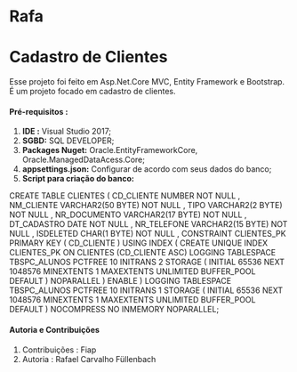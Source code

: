 # Rafa
<h1>Cadastro de Clientes</h1>

Esse projeto foi feito em Asp.Net.Core MVC, Entity Framework e Bootstrap.
É um projeto focado em cadastro de clientes.

<h4>Pré-requisitos :</h4>

1. <b>IDE :</b> Visual Studio 2017;
1. <b>SGBD:</b> SQL DEVELOPER;
1. <b>Packages Nuget:</b> Oracle.EntityFrameworkCore, Oracle.ManagedDataAcess.Core;
1. <b>appsettings.json:</b> Configurar de acordo com seus dados do banco;
1. <b>Script para criação do banco:</b>

CREATE TABLE CLIENTES 
(
  CD_CLIENTE NUMBER NOT NULL 
, NM_CLIENTE VARCHAR2(50 BYTE) NOT NULL 
, TIPO VARCHAR2(2 BYTE) NOT NULL 
, NR_DOCUMENTO VARCHAR2(17 BYTE) NOT NULL 
, DT_CADASTRO DATE NOT NULL 
, NR_TELEFONE VARCHAR2(15 BYTE) NOT NULL 
, ISDELETED CHAR(1 BYTE) NOT NULL 
, CONSTRAINT CLIENTES_PK PRIMARY KEY 
  (
    CD_CLIENTE 
  )
  USING INDEX 
  (
      CREATE UNIQUE INDEX CLIENTES_PK ON CLIENTES (CD_CLIENTE ASC) 
      LOGGING 
      TABLESPACE TBSPC_ALUNOS 
      PCTFREE 10 
      INITRANS 2 
      STORAGE 
      ( 
        INITIAL 65536 
        NEXT 1048576 
        MINEXTENTS 1 
        MAXEXTENTS UNLIMITED 
        BUFFER_POOL DEFAULT 
      ) 
      NOPARALLEL 
  )
  ENABLE 
) 
LOGGING 
TABLESPACE TBSPC_ALUNOS 
PCTFREE 10 
INITRANS 1 
STORAGE 
( 
  INITIAL 65536 
  NEXT 1048576 
  MINEXTENTS 1 
  MAXEXTENTS UNLIMITED 
  BUFFER_POOL DEFAULT 
) 
NOCOMPRESS 
NO INMEMORY 
NOPARALLEL;

<h4>Autoria e Contribuições</h4>

1. Contribuições : Fiap
1. Autoria : Rafael Carvalho Füllenbach
